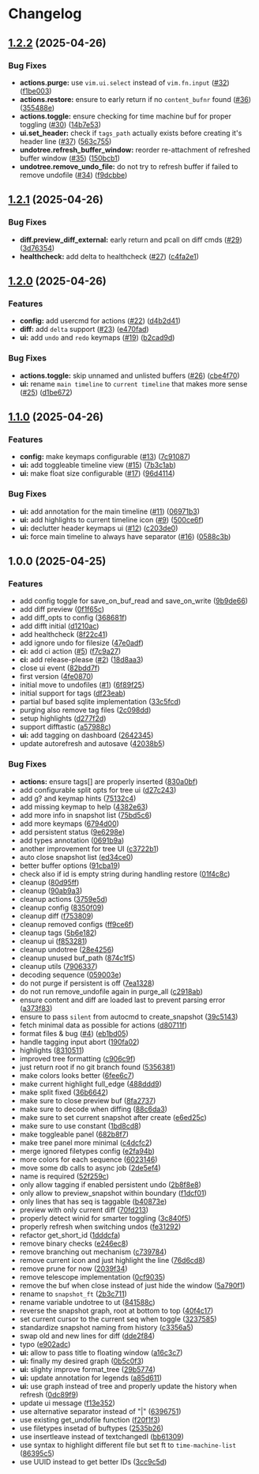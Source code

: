 # Changelog

## [1.2.2](https://github.com/y3owk1n/time-machine.nvim/compare/v1.2.1...v1.2.2) (2025-04-26)


### Bug Fixes

* **actions.purge:** use `vim.ui.select` instead of `vim.fn.input` ([#32](https://github.com/y3owk1n/time-machine.nvim/issues/32)) ([f1be003](https://github.com/y3owk1n/time-machine.nvim/commit/f1be003d0fac1f7c40dafabd8659b7a6b9920729))
* **actions.restore:** ensure to early return if no `content_bufnr` found ([#36](https://github.com/y3owk1n/time-machine.nvim/issues/36)) ([355488e](https://github.com/y3owk1n/time-machine.nvim/commit/355488e2ec2a9511fbbf76592c6d2cf898a8d6e5))
* **actions.toggle:** ensure checking for time machine buf for proper toggling ([#30](https://github.com/y3owk1n/time-machine.nvim/issues/30)) ([14b7e53](https://github.com/y3owk1n/time-machine.nvim/commit/14b7e53c9d9323380a7e400a6195ce318de1db35))
* **ui.set_header:** check if `tags_path` actually exists before creating it's header line ([#37](https://github.com/y3owk1n/time-machine.nvim/issues/37)) ([563c755](https://github.com/y3owk1n/time-machine.nvim/commit/563c75520c60600e3ee20a3922022cbff7d03852))
* **undotree.refresh_buffer_window:** reorder re-attachment of refreshed buffer window ([#35](https://github.com/y3owk1n/time-machine.nvim/issues/35)) ([150bcb1](https://github.com/y3owk1n/time-machine.nvim/commit/150bcb1ae0bead71c91a62ba1669ffcb31d60938))
* **undotree.remove_undo_file:** do not try to refresh buffer if failed to remove undofile ([#34](https://github.com/y3owk1n/time-machine.nvim/issues/34)) ([f9dcbbe](https://github.com/y3owk1n/time-machine.nvim/commit/f9dcbbedfd064c65d68559de44873ea18e9dca01))

## [1.2.1](https://github.com/y3owk1n/time-machine.nvim/compare/v1.2.0...v1.2.1) (2025-04-26)


### Bug Fixes

* **diff.preview_diff_external:** early return and pcall on diff cmds ([#29](https://github.com/y3owk1n/time-machine.nvim/issues/29)) ([3d76354](https://github.com/y3owk1n/time-machine.nvim/commit/3d763547c358480503c998584ea88d45974a3cf3))
* **healthcheck:** add delta to healthcheck ([#27](https://github.com/y3owk1n/time-machine.nvim/issues/27)) ([c4fa2e1](https://github.com/y3owk1n/time-machine.nvim/commit/c4fa2e1153659e29d180cb7cd41dcf4eb0261120))

## [1.2.0](https://github.com/y3owk1n/time-machine.nvim/compare/v1.1.0...v1.2.0) (2025-04-26)


### Features

* **config:** add usercmd for actions ([#22](https://github.com/y3owk1n/time-machine.nvim/issues/22)) ([d4b2d41](https://github.com/y3owk1n/time-machine.nvim/commit/d4b2d41043f0f3412615b9759c92974f5bfd759b))
* **diff:** add `delta` support ([#23](https://github.com/y3owk1n/time-machine.nvim/issues/23)) ([e470fad](https://github.com/y3owk1n/time-machine.nvim/commit/e470fad0b9958c30ba38e7258fdd306e9c6b9c3b))
* **ui:** add `undo` and `redo` keymaps ([#19](https://github.com/y3owk1n/time-machine.nvim/issues/19)) ([b2cad9d](https://github.com/y3owk1n/time-machine.nvim/commit/b2cad9dfd612c28e5095575bae413dad4cb64d8d))


### Bug Fixes

* **actions.toggle:** skip unnamed and unlisted buffers ([#26](https://github.com/y3owk1n/time-machine.nvim/issues/26)) ([cbe4f70](https://github.com/y3owk1n/time-machine.nvim/commit/cbe4f7098573eaf5ac7dc109d29d78e3f267789d))
* **ui:** rename `main timeline` to `current timeline` that makes more sense ([#25](https://github.com/y3owk1n/time-machine.nvim/issues/25)) ([d1be672](https://github.com/y3owk1n/time-machine.nvim/commit/d1be672142757bdbfdc005be1248c847bacf2595))

## [1.1.0](https://github.com/y3owk1n/time-machine.nvim/compare/v1.0.0...v1.1.0) (2025-04-26)


### Features

* **config:** make keymaps configurable ([#13](https://github.com/y3owk1n/time-machine.nvim/issues/13)) ([7c91087](https://github.com/y3owk1n/time-machine.nvim/commit/7c910874e82830707d538b916787bf0c07198694))
* **ui:** add toggleable timeline view ([#15](https://github.com/y3owk1n/time-machine.nvim/issues/15)) ([7b3c1ab](https://github.com/y3owk1n/time-machine.nvim/commit/7b3c1abcd13bab1665dd54029ce97db2e5a26995))
* **ui:** make float size configurable ([#17](https://github.com/y3owk1n/time-machine.nvim/issues/17)) ([96d4114](https://github.com/y3owk1n/time-machine.nvim/commit/96d411410a9cd6cb33707c94ca739b94008c64e9))


### Bug Fixes

* **ui:** add annotation for the main timeline ([#11](https://github.com/y3owk1n/time-machine.nvim/issues/11)) ([06971b3](https://github.com/y3owk1n/time-machine.nvim/commit/06971b35858a8f849c8faac47546ed04484cc9ff))
* **ui:** add highlights to current timeline icon ([#9](https://github.com/y3owk1n/time-machine.nvim/issues/9)) ([500ce6f](https://github.com/y3owk1n/time-machine.nvim/commit/500ce6f7e9beb30b5efdced0b97e99002424c69d))
* **ui:** declutter header keymaps ui ([#12](https://github.com/y3owk1n/time-machine.nvim/issues/12)) ([c203de0](https://github.com/y3owk1n/time-machine.nvim/commit/c203de04eafa8815b4c00bbb3a789574b2d52dce))
* **ui:** force main timeline to always have separator ([#16](https://github.com/y3owk1n/time-machine.nvim/issues/16)) ([0588c3b](https://github.com/y3owk1n/time-machine.nvim/commit/0588c3b4249d00614ec5b09b6e44da56a169c71f))

## 1.0.0 (2025-04-25)


### Features

* add config toggle for save_on_buf_read and save_on_write ([9b9de66](https://github.com/y3owk1n/time-machine.nvim/commit/9b9de66e140ad0dfdefbc02afec6b473d7f8a643))
* add diff preview ([0f1f65c](https://github.com/y3owk1n/time-machine.nvim/commit/0f1f65c5915c82ae4f248c7aa3ac9ea36880549b))
* add diff_opts to config ([368681f](https://github.com/y3owk1n/time-machine.nvim/commit/368681f261a3c3188a14d9ddd4cbdbcc6048356a))
* add difft initial ([d1210ac](https://github.com/y3owk1n/time-machine.nvim/commit/d1210ac4e52a527a07f5833f4242ef293d49d93f))
* add healthcheck ([8f22c41](https://github.com/y3owk1n/time-machine.nvim/commit/8f22c41654540d13148f8bf2d62a081eafbeed58))
* add ignore undo for filesize ([47e0adf](https://github.com/y3owk1n/time-machine.nvim/commit/47e0adf120665faa7d800e6897348dad6cb0d5c7))
* **ci:** add ci action ([#5](https://github.com/y3owk1n/time-machine.nvim/issues/5)) ([f7c9a27](https://github.com/y3owk1n/time-machine.nvim/commit/f7c9a270a94b7ab404a6fea15cd675762d651158))
* **ci:** add release-please ([#2](https://github.com/y3owk1n/time-machine.nvim/issues/2)) ([18d8aa3](https://github.com/y3owk1n/time-machine.nvim/commit/18d8aa38428a318cd3d2ab3de91b2e3ec5423a6f))
* close ui event ([82bdd7f](https://github.com/y3owk1n/time-machine.nvim/commit/82bdd7f3f673fa7b2d61f07faf8eb33a167bdf18))
* first version ([4fe0870](https://github.com/y3owk1n/time-machine.nvim/commit/4fe087009268b2ba14c061218e44874b071c028d))
* initial move to undofiles ([#1](https://github.com/y3owk1n/time-machine.nvim/issues/1)) ([6f89f25](https://github.com/y3owk1n/time-machine.nvim/commit/6f89f25472db4239a1ae1297e06b107d0d180d6f))
* initial support for tags ([df23eab](https://github.com/y3owk1n/time-machine.nvim/commit/df23eab5a660a5adebe12a7e43955d4aaa9657e4))
* partial buf based sqlite implementation ([33c5fcd](https://github.com/y3owk1n/time-machine.nvim/commit/33c5fcd6867fc7072512dcb005c09a0b69ef1693))
* purging also remove tag files ([2c098dd](https://github.com/y3owk1n/time-machine.nvim/commit/2c098dd2cd5bf8e23699ff0fa507b054cb5bba1a))
* setup highlights ([d277f2d](https://github.com/y3owk1n/time-machine.nvim/commit/d277f2d58443d1ea147693b2567c03c54487e1eb))
* support difftastic ([a57988c](https://github.com/y3owk1n/time-machine.nvim/commit/a57988c777a9e27d3ad960f1317d67043ae7551d))
* **ui:** add tagging on dashboard ([2642345](https://github.com/y3owk1n/time-machine.nvim/commit/2642345fc52a94ea15e730dab929dca766b42832))
* update autorefresh and autosave ([42038b5](https://github.com/y3owk1n/time-machine.nvim/commit/42038b5263fae4e0f650ac51f74c4b28cbd3e089))


### Bug Fixes

* **actions:** ensure tags[] are properly inserted ([830a0bf](https://github.com/y3owk1n/time-machine.nvim/commit/830a0bf8be7f13a915903a39d8aebca8893a7636))
* add configurable split opts for tree ui ([d27c243](https://github.com/y3owk1n/time-machine.nvim/commit/d27c243db203a25a9aa4e3c243f9a1c5c4fa90e6))
* add g? and keymap hints ([75132c4](https://github.com/y3owk1n/time-machine.nvim/commit/75132c443a9f4ce99c01ffed72451c5200cd4f31))
* add missing keymap to help ([4382e63](https://github.com/y3owk1n/time-machine.nvim/commit/4382e63160de89499388d372154117ecf1dd3ed2))
* add more info in snapshot list ([75bd5c6](https://github.com/y3owk1n/time-machine.nvim/commit/75bd5c696002530c2f9279d209380963ceccca34))
* add more keymaps ([6794d00](https://github.com/y3owk1n/time-machine.nvim/commit/6794d00d65ccc29024fb7f1750318bec074a0bfb))
* add persistent status ([9e6298e](https://github.com/y3owk1n/time-machine.nvim/commit/9e6298ea3d68a3490a4a78b3e8336f9ee1576bec))
* add types annotation ([0691b9a](https://github.com/y3owk1n/time-machine.nvim/commit/0691b9ad741bf13d071e91989b7f701b173bf4c8))
* another improvement for tree UI ([c3722b1](https://github.com/y3owk1n/time-machine.nvim/commit/c3722b150aadd746f31ba689f4aaf9c2f55a736c))
* auto close snapshot list ([ed34ce0](https://github.com/y3owk1n/time-machine.nvim/commit/ed34ce02b7284d5cb4dd581ab0dc2b4c2de2d686))
* better buffer options ([91cba19](https://github.com/y3owk1n/time-machine.nvim/commit/91cba1925356fb4ec1a76c782b92e64c4bf779ee))
* check also if id is empty string during handling restore ([01f4c8c](https://github.com/y3owk1n/time-machine.nvim/commit/01f4c8cdf8e8808c5da0b2ad16e6852ba124213a))
* cleanup ([80d95ff](https://github.com/y3owk1n/time-machine.nvim/commit/80d95ffcc6244df4bd25e55adcbf86a88334a01c))
* cleanup ([90ab9a3](https://github.com/y3owk1n/time-machine.nvim/commit/90ab9a31ef4d884e61ed27a0d704c7400f4588e0))
* cleanup actions ([3759e5d](https://github.com/y3owk1n/time-machine.nvim/commit/3759e5d178250d78a309d152ebb83b16293f7f2a))
* cleanup config ([8350f09](https://github.com/y3owk1n/time-machine.nvim/commit/8350f0995c0443c6c4609ea6625b14beb7eb0483))
* cleanup diff ([f753809](https://github.com/y3owk1n/time-machine.nvim/commit/f75380989b92cc0a6a1de02e9aeb793ba9d2e410))
* cleanup removed configs ([ff9ce6f](https://github.com/y3owk1n/time-machine.nvim/commit/ff9ce6f9daf608b1da1897c2eb3276d8fe50e317))
* cleanup tags ([5b6e182](https://github.com/y3owk1n/time-machine.nvim/commit/5b6e182c9da65716634f5dc2e510aab52b7df605))
* cleanup ui ([f853281](https://github.com/y3owk1n/time-machine.nvim/commit/f853281e493968968af602227d914a2f3b8e0a80))
* cleanup undotree ([28e4256](https://github.com/y3owk1n/time-machine.nvim/commit/28e425610c8f4f5e21c79eb393558620115b6f36))
* cleanup unused buf_path ([874c1f5](https://github.com/y3owk1n/time-machine.nvim/commit/874c1f5bef0503b815c885909a11c6479a01cad4))
* cleanup utils ([7906337](https://github.com/y3owk1n/time-machine.nvim/commit/790633775cc2449bd6fe87a7fcfd39bc99cf673c))
* decoding sequence ([059003e](https://github.com/y3owk1n/time-machine.nvim/commit/059003e60fd18d660a562f6398757dc06077783a))
* do not purge if persistent is off ([7ea1328](https://github.com/y3owk1n/time-machine.nvim/commit/7ea1328ba375c222787c9fef254c629441adc1a6))
* do not run remove_undofile again in purge_all ([c2918ab](https://github.com/y3owk1n/time-machine.nvim/commit/c2918abef2873559856c1cd5bf1f03512ff368b3))
* ensure content and diff are loaded last to prevent parsing error ([a373f83](https://github.com/y3owk1n/time-machine.nvim/commit/a373f830035988a5b59e7091a5771e1771ecdec1))
* ensure to pass `silent` from autocmd to create_snapshot ([39c5143](https://github.com/y3owk1n/time-machine.nvim/commit/39c5143ba893519180b7a9913436e09ce010e3c2))
* fetch minimal data as possible for actions ([d80711f](https://github.com/y3owk1n/time-machine.nvim/commit/d80711ff56a07296de288c5264006546cb690536))
* format files & bug ([#4](https://github.com/y3owk1n/time-machine.nvim/issues/4)) ([eb1bd05](https://github.com/y3owk1n/time-machine.nvim/commit/eb1bd05306658979797cc3e947ab18bb69c57df6))
* handle tagging input abort ([190fa02](https://github.com/y3owk1n/time-machine.nvim/commit/190fa02dba0e59ea44a821038e32c0b058e58a1d))
* highlights ([8310511](https://github.com/y3owk1n/time-machine.nvim/commit/83105118e3402faba91259fd35f0f6e8ec4e2445))
* improved tree formatting ([c906c9f](https://github.com/y3owk1n/time-machine.nvim/commit/c906c9f9b9cc32890cac9121c6df061817a85eb1))
* just return root if no git branch found ([5356381](https://github.com/y3owk1n/time-machine.nvim/commit/5356381a43c5bf72fe92fa019a601b42141f3316))
* make colors looks better ([6fee6c7](https://github.com/y3owk1n/time-machine.nvim/commit/6fee6c723422dc5efbf3a4aa927e722e84be55c7))
* make current highlight full_edge ([488ddd9](https://github.com/y3owk1n/time-machine.nvim/commit/488ddd9314df46b1b52743bfb20d9ebeef92c410))
* make split fixed ([36b6642](https://github.com/y3owk1n/time-machine.nvim/commit/36b66427796c7797ef46b8feabf8982ba2a084fc))
* make sure to close preview buf ([8fa2737](https://github.com/y3owk1n/time-machine.nvim/commit/8fa2737e0787f5d17a3c1d343e3ce3aa385b8d3d))
* make sure to decode when diffing ([88c6da3](https://github.com/y3owk1n/time-machine.nvim/commit/88c6da3423627ed3c48f8c87358478353c766570))
* make sure to set current snapshot after create ([e6ed25c](https://github.com/y3owk1n/time-machine.nvim/commit/e6ed25c5559dc5293c541adc75926b7bcf7c26b3))
* make sure to use constant ([1bd8cd8](https://github.com/y3owk1n/time-machine.nvim/commit/1bd8cd85189c1801a919e8b53e944061d82dea83))
* make toggleable panel ([682b8f7](https://github.com/y3owk1n/time-machine.nvim/commit/682b8f7fd409c85c1c2c8c3315ad061695dbee2b))
* make tree panel more minimal ([c4dcfc2](https://github.com/y3owk1n/time-machine.nvim/commit/c4dcfc2ab9127a00e9c8094c603cdb7dd51d54ef))
* merge ignored filetypes config ([e2fa94b](https://github.com/y3owk1n/time-machine.nvim/commit/e2fa94ba9b7617c173be8375fbbf358b608b3e56))
* more colors for each sequence ([6023146](https://github.com/y3owk1n/time-machine.nvim/commit/602314623cc23ee34439d3ab12ae015ce5464af6))
* move some db calls to async job ([2de5ef4](https://github.com/y3owk1n/time-machine.nvim/commit/2de5ef43ab4459217f6884788bfb048249ccff77))
* name is required ([52f259c](https://github.com/y3owk1n/time-machine.nvim/commit/52f259ca395cf803fd0c513fc7ea161fc4cb3f61))
* only allow tagging if enabled persistent undo ([2b8f8e8](https://github.com/y3owk1n/time-machine.nvim/commit/2b8f8e82172f5dc16b308e2bf79448a758cc9be2))
* only allow to preview_snapshot within boundary ([f1dcf01](https://github.com/y3owk1n/time-machine.nvim/commit/f1dcf013505116404c073b2c2b8c234340d0a938))
* only lines that has seq is taggable ([b40873e](https://github.com/y3owk1n/time-machine.nvim/commit/b40873e3e1952ead83d23a32c3b1c07493d50b1e))
* preview with only current diff ([70fd213](https://github.com/y3owk1n/time-machine.nvim/commit/70fd2132c24fbfa106ece339dbc8a3e3e2876020))
* properly detect winid for smarter toggling ([3c840f5](https://github.com/y3owk1n/time-machine.nvim/commit/3c840f5e2064aba2eeb00445e7a128f3e41927a9))
* properly refresh when switching undos ([fe31292](https://github.com/y3owk1n/time-machine.nvim/commit/fe31292d4752ac6be2101f03be0f680c751a563b))
* refactor get_short_id ([1dddcfa](https://github.com/y3owk1n/time-machine.nvim/commit/1dddcfa2a410ed9ffe3f2f52d83db708a6b628ed))
* remove binary checks ([e246ec8](https://github.com/y3owk1n/time-machine.nvim/commit/e246ec8fe104ad210f01b7673de1087c717c995e))
* remove branching out mechanism ([c739784](https://github.com/y3owk1n/time-machine.nvim/commit/c73978410dba0f651d1fceb1310504ca0c23ae34))
* remove current icon and just highlight the line ([76d6cd8](https://github.com/y3owk1n/time-machine.nvim/commit/76d6cd8c83ceedc4ca03fd47628999fefebc0059))
* remove prune for now ([2039f34](https://github.com/y3owk1n/time-machine.nvim/commit/2039f34f4bf1383297baac26a1a66c65477d4e14))
* remove telescope implementation ([0cf9035](https://github.com/y3owk1n/time-machine.nvim/commit/0cf9035a38664023e275d9e11e2bcbcec16cfb5e))
* remove the buf when close instead of just hide the window ([5a790f1](https://github.com/y3owk1n/time-machine.nvim/commit/5a790f154b1793b2b8f09954029a91c9a0906d9e))
* rename to `snapshot_ft` ([2b3c711](https://github.com/y3owk1n/time-machine.nvim/commit/2b3c7119cdc6d672488d17bce76b7c38608db0a1))
* rename variable undotree to ut ([841588c](https://github.com/y3owk1n/time-machine.nvim/commit/841588cc864ee5032f3d77101722d1c20675efb5))
* reverse the snapshot graph, root at bottom to top ([40f4c17](https://github.com/y3owk1n/time-machine.nvim/commit/40f4c17fdd2e166213adf5c15da21fd5e903a3e1))
* set current cursor to the current seq when toggle ([3237585](https://github.com/y3owk1n/time-machine.nvim/commit/32375854b56f7ceed7aab270aceaca8793e7909c))
* standardize snapshot naming from history ([c3356a5](https://github.com/y3owk1n/time-machine.nvim/commit/c3356a5f47fb6767e69f1205b5836b740c82794d))
* swap old and new lines for diff ([dde2f84](https://github.com/y3owk1n/time-machine.nvim/commit/dde2f84c3f6d3a6ff599372a1758887a4a26d36f))
* typo ([e902adc](https://github.com/y3owk1n/time-machine.nvim/commit/e902adc25254e00923553d8306672f399e8fe4d1))
* **ui:** allow to pass title to floating window ([a16c3c7](https://github.com/y3owk1n/time-machine.nvim/commit/a16c3c755c56fca0a0b4eff18762790ca1360dcc))
* **ui:** finally my desired graph ([0b5c0f3](https://github.com/y3owk1n/time-machine.nvim/commit/0b5c0f3740595bbc3fa47eaafa9ecfb631fb214e))
* **ui:** slighty improve format_tree ([29b5774](https://github.com/y3owk1n/time-machine.nvim/commit/29b57740921391ddf7cf67ddfb5e3ee911c15ac7))
* **ui:** update annotation for legends ([a85d611](https://github.com/y3owk1n/time-machine.nvim/commit/a85d611c6ae75602cee6879ee15bb5575bb51cef))
* **ui:** use graph instead of tree and properly update the history when refresh ([0dc89f9](https://github.com/y3owk1n/time-machine.nvim/commit/0dc89f97f9f3b33534055cdcee95362992337af8))
* update ui message ([f13e352](https://github.com/y3owk1n/time-machine.nvim/commit/f13e352e982096fdc30ced967c8b49a5846bd78d))
* use alternative separator instead of "|" ([6396751](https://github.com/y3owk1n/time-machine.nvim/commit/6396751075b1d5442e721b59db29134d549f4294))
* use existing get_undofile function ([f20f1f3](https://github.com/y3owk1n/time-machine.nvim/commit/f20f1f36cc1263b36530552aa06d1d8266fa627d))
* use filetypes insetad of buftypes ([2535b26](https://github.com/y3owk1n/time-machine.nvim/commit/2535b2637f92114969fd57c818f05af421242508))
* use insertleave instead of textchangedI ([bb61309](https://github.com/y3owk1n/time-machine.nvim/commit/bb6130984da4444fabe13a78ce5cd0803386886e))
* use syntax to highlight different file but set ft to `time-machine-list` ([86395c5](https://github.com/y3owk1n/time-machine.nvim/commit/86395c5d9793f389d684fd26796e058c814f55ec))
* use UUID instead to get better IDs ([3cc9c5d](https://github.com/y3owk1n/time-machine.nvim/commit/3cc9c5d72401083ea63f3778052131a44c8413cb))
